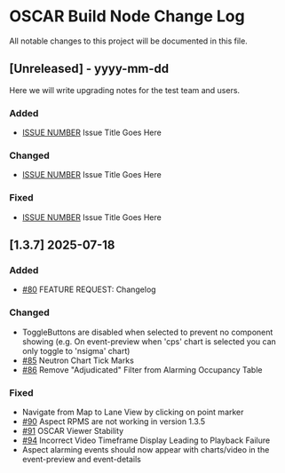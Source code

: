 # OSCAR Build Node Change Log
All notable changes to this project will be documented in this file. 


## [Unreleased] - yyyy-mm-dd
Here we will write upgrading notes for the test team and users. 

### Added
- [ISSUE NUMBER](https://github.com/Botts-Innovative-Research/osh-oakridge-buildnode/issues/?)
  Issue Title Goes Here

### Changed
- [ISSUE NUMBER](https://github.com/Botts-Innovative-Research/osh-oakridge-buildnode/issues/?)
  Issue Title Goes Here

### Fixed
- [ISSUE NUMBER](https://github.com/Botts-Innovative-Research/osh-oakridge-buildnode/issues/?)
  Issue Title Goes Here

## [1.3.7] 2025-07-18

### Added
- [#80](https://github.com/Botts-Innovative-Research/osh-oakridge-buildnode/issues/80)
  FEATURE REQUEST: Changelog
### Changed
- ToggleButtons are disabled when selected to prevent no component showing (e.g. On event-preview when 'cps' chart is selected you can only toggle to 'nsigma' chart)
- [#85](https://github.com/Botts-Innovative-Research/osh-oakridge-buildnode/issues/85)
  Neutron Chart Tick Marks
- [#86](https://github.com/Botts-Innovative-Research/osh-oakridge-buildnode/issues/86)
  Remove "Adjudicated" Filter from Alarming Occupancy Table
### Fixed
- Navigate from Map to Lane View by clicking on point marker
- [#90](https://github.com/Botts-Innovative-Research/osh-oakridge-buildnode/issues/90)
  Aspect RPMS are not working in version 1.3.5
- [#91](https://github.com/Botts-Innovative-Research/osh-oakridge-buildnode/issues/91)
  OSCAR Viewer Stability
- [#94](https://github.com/Botts-Innovative-Research/osh-oakridge-buildnode/issues/94)
  Incorrect Video Timeframe Display Leading to Playback Failure
- Aspect alarming events should now appear with charts/video in the event-preview and event-details
